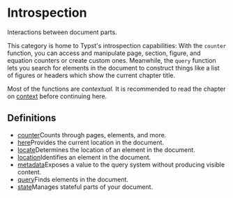 # Introspection

Interactions between document parts.

This category is home to Typst's introspection capabilities: With the `counter` function, you can access and manipulate page, section, figure, and equation counters or create custom ones. Meanwhile, the `query` function lets you search for elements in the document to construct things like a list of figures or headers which show the current chapter title.

Most of the functions are *contextual.* It is recommended to read the chapter on [context](/docs/reference/context/) before continuing here.

## Definitions

- [counter](/docs/reference/introspection/counter/)Counts through pages, elements, and more.
- [here](/docs/reference/introspection/here/)Provides the current location in the document.
- [locate](/docs/reference/introspection/locate/)Determines the location of an element in the document.
- [location](/docs/reference/introspection/location/)Identifies an element in the document.
- [metadata](/docs/reference/introspection/metadata/)Exposes a value to the query system without producing visible content.
- [query](/docs/reference/introspection/query/)Finds elements in the document.
- [state](/docs/reference/introspection/state/)Manages stateful parts of your document.
